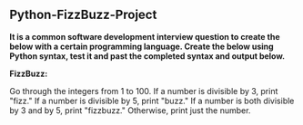## Python-FizzBuzz-Project

**It is a common software development interview question to create the below with a certain programming language. Create the below using Python syntax, test it and past the completed syntax and output below.** 

**FizzBuzz:**

Go through the integers from 1 to 100.
If a number is divisible by 3, print "fizz."
If a number is divisible by 5, print "buzz."
If a number is both divisible by 3 and by 5, print "fizzbuzz."
Otherwise, print just the number.

